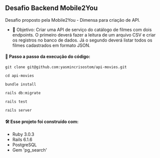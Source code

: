 ## **Desafio Backend Mobile2You**

Desafio proposto pela Mobile2You - Dimensa para criação de API.

- 🎯 Objetivo: Criar uma API de serviço do catálogo de filmes com dois endpoints. O primeiro deverá fazer a leitura de um arquivo CSV e criar os registros no banco de dados. Já o segundo deverá listar todos os filmes cadastrados em formato JSON.

#### **🔧 Passo a passo da execução do código:**
```
git clone git@github.com:yasmincrisostom/api-movies.git
```
```
cd api-movies
```
```
bundle install
```
```
rails db:migrate
```
```
rails test
```
```
rails server
```

#### **🛠 Esse projeto foi construído com:**
- Ruby 3.0.3
- Rails 6.1.6
- PostgreSQL
- Gem 'pg_search'

